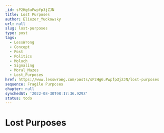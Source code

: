 ```yaml
---
_id: sP2Hg6uPwpfp3jZJN
title: Lost Purposes
author: Eliezer_Yudkowsky
url: null
slug: lost-purposes
type: post
tags:
  - LessWrong
  - Concept
  - Post
  - Politics
  - Moloch
  - Signaling
  - Moral_Mazes
  - Lost_Purposes
href: https://www.lesswrong.com/posts/sP2Hg6uPwpfp3jZJN/lost-purposes
sequence: Fragile Purposes
chapter: null
synchedAt: '2022-08-30T08:17:36.929Z'
status: todo
---
```


# Lost Purposes
